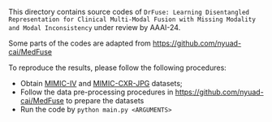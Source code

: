 This directory contains source codes of `DrFuse: Learning Disentangled Representation for Clinical Multi-Modal Fusion with Missing Modality and Modal Inconsistency` under review by AAAI-24.

Some parts of the codes are adapted from https://github.com/nyuad-cai/MedFuse

To reproduce the results, please follow the following procedures:

- Obtain [MIMIC-IV](https://physionet.org/content/mimiciv/1.0/) and [MIMIC-CXR-JPG](https://physionet.org/content/mimic-cxr-jpg/2.0.0/) datasets;
- Follow the data pre-processing procedures in https://github.com/nyuad-cai/MedFuse to prepare the datasets
- Run the code by `python main.py <ARGUMENTS>`
